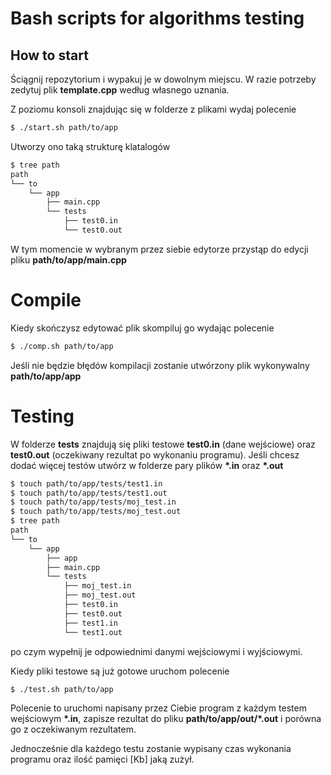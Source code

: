 # Bash scripts for algorithms testing 

How to start
------------
Ściągnij repozytorium i wypakuj je w dowolnym miejscu. W razie potrzeby zedytuj plik **template.cpp** według własnego uznania.

Z poziomu konsoli znajdując się w folderze z plikami wydaj polecenie
```sh
$ ./start.sh path/to/app
```
Utworzy ono taką strukturę klatalogów
```sh
$ tree path
path
└── to
    └── app
        ├── main.cpp
        └── tests
            ├── test0.in
            └── test0.out
```

W tym momencie w wybranym przez siebie edytorze przystąp do edycji pliku **path/to/app/main.cpp**

# Compile
Kiedy skończysz edytować plik skompiluj go wydając polecenie
```sh
$ ./comp.sh path/to/app
```
Jeśli nie będzie błędów kompilacji zostanie utwórzony plik wykonywalny **path/to/app/app**

# Testing
W folderze **tests** znajdują się pliki testowe **test0.in** (dane wejściowe) oraz **test0.out** (oczekiwany rezultat po wykonaniu programu). Jeśli chcesz dodać więcej testów utwórz w folderze pary plików **\*.in** oraz **\*.out**
```sh
$ touch path/to/app/tests/test1.in
$ touch path/to/app/tests/test1.out
$ touch path/to/app/tests/moj_test.in
$ touch path/to/app/tests/moj_test.out
$ tree path
path
└── to
    └── app
        ├── app
        ├── main.cpp
        └── tests
            ├── moj_test.in
            ├── moj_test.out
            ├── test0.in
            ├── test0.out
            ├── test1.in
            └── test1.out
```
po czym wypełnij je odpowiednimi danymi wejściowymi i wyjściowymi.

Kiedy pliki testowe są już gotowe uruchom polecenie
```sh
$ ./test.sh path/to/app
```
Polecenie to uruchomi napisany przez Ciebie program z każdym testem wejściowym **\*.in**, zapisze rezultat do pliku **path/to/app/out/\*.out** i porówna go z oczekiwanym rezultatem.

Jednocześnie dla każdego testu zostanie wypisany czas wykonania programu oraz ilość pamięci [Kb] jaką zużył.
